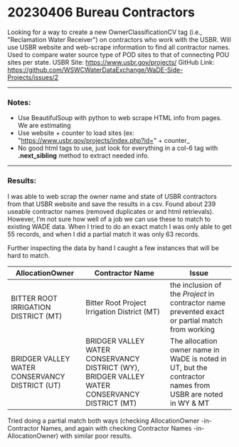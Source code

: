 # 20230406 Bureau Contractors

Looking for a way to create a new OwnerClassificationCV tag (i.e., "Reclamation Water Receiver") on contractors who work with the USBR.  Will use USBR website and web-scrape information to find all contractor names. Used to compare water source type of POD sites to that of connecting POU sites per state.
USBR Site: https://www.usbr.gov/projects/
GitHub Link: https://github.com/WSWCWaterDataExchange/WaDE-Side-Projects/issues/2


***
### Notes:
- Use BeautifulSoup with python to web scrape HTML info from pages.  We are estimating 
- Use website + counter to load sites (ex: "https://www.usbr.gov/projects/index.php?id=" + counter_
- No good html tags to use, just look for everything in a col-6 tag with **.next_sibling** method to extract needed info.


***
### Results: 
I was able to web scrap the owner name and state of USBR contractors from that USBR website and save the results in a csv.  Found about 239 useable contractor names (removed duplicates or and html retrievals). However, I’m not sure how well of a job we can use these to match to existing WADE data.  When I tried to do an exact match I was only able to get 55 records, and when I did a partial match it was only 63 records.

Further inspecting the data by hand I caught a few instances that will be hard to match.

AllocationOwner | Contractor Name | Issue
---- | ---- | ---- 
BITTER ROOT IRRIGATION DISTRICT (MT) | Bitter Root Project Irrigation District (MT) | the inclusion of the *Project* in contractor name prevented exact or partial match from working
BRIDGER VALLEY WATER CONSERVANCY DISTRICT (UT) | BRIDGER VALLEY WATER CONSERVANCY DISTRICT (WY), BRIDGER VALLEY WATER CONSERVANCY DISTRICT (MT) | The allocation owner name in WaDE is noted in UT, but the contractor names from USBR are noted in WY & MT

Tried doing a partial match both ways (checking AllocationOwner -in- Contractor Names, and again with checking Contractor Names -in- AllocationOwner) with similar poor results.
